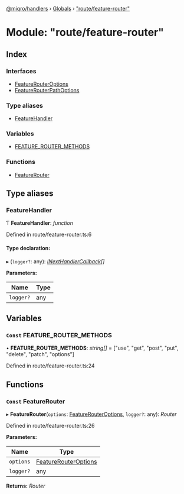 [@miqro/handlers](../README.md) › [Globals](../globals.md) › ["route/feature-router"](_route_feature_router_.md)

# Module: "route/feature-router"

## Index

### Interfaces

* [FeatureRouterOptions](../interfaces/_route_feature_router_.featurerouteroptions.md)
* [FeatureRouterPathOptions](../interfaces/_route_feature_router_.featurerouterpathoptions.md)

### Type aliases

* [FeatureHandler](_route_feature_router_.md#featurehandler)

### Variables

* [FEATURE_ROUTER_METHODS](_route_feature_router_.md#const-feature_router_methods)

### Functions

* [FeatureRouter](_route_feature_router_.md#const-featurerouter)

## Type aliases

###  FeatureHandler

Ƭ **FeatureHandler**: *function*

Defined in route/feature-router.ts:6

#### Type declaration:

▸ (`logger?`: any): *[INextHandlerCallback](_route_common_handlerutils_.md#inexthandlercallback)[]*

**Parameters:**

Name | Type |
------ | ------ |
`logger?` | any |

## Variables

### `Const` FEATURE_ROUTER_METHODS

• **FEATURE_ROUTER_METHODS**: *string[]* = ["use", "get", "post", "put", "delete", "patch", "options"]

Defined in route/feature-router.ts:24

## Functions

### `Const` FeatureRouter

▸ **FeatureRouter**(`options`: [FeatureRouterOptions](../interfaces/_route_feature_router_.featurerouteroptions.md), `logger?`: any): *Router*

Defined in route/feature-router.ts:26

**Parameters:**

Name | Type |
------ | ------ |
`options` | [FeatureRouterOptions](../interfaces/_route_feature_router_.featurerouteroptions.md) |
`logger?` | any |

**Returns:** *Router*

